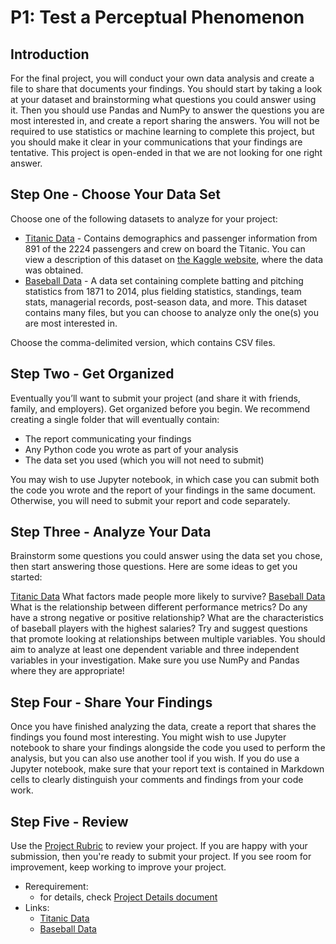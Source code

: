 # P1: Test a Perceptual Phenomenon

## Introduction
For the final project, you will conduct your own data analysis and create a file to share that documents your findings. You should start by taking a look at your dataset and brainstorming what questions you could answer using it. Then you should use Pandas and NumPy to answer the questions you are most interested in, and create a report sharing the answers. You will not be required to use statistics or machine learning to complete this project, but you should make it clear in your communications that your findings are tentative. This project is open-ended in that we are not looking for one right answer.

## Step One - Choose Your Data Set
Choose one of the following datasets to analyze for your project:

  - [Titanic Data](https://d17h27t6h515a5.cloudfront.net/topher/2016/September/57e9a84c_titanic-data/titanic-data.csv) - Contains demographics and passenger information from 891 of the 2224 passengers and crew on board the Titanic. You can view a description of this dataset on [the Kaggle website](https://www.kaggle.com/c/titanic/data), where the data was obtained.
  - [Baseball Data](http://www.seanlahman.com/baseball-archive/statistics/) - A data set containing complete batting and pitching statistics from 1871 to 2014, plus fielding statistics, standings, team stats, managerial records, post-season data, and more. This dataset contains many files, but you can choose to analyze only the one(s) you are most interested in.

Choose the comma-delimited version, which contains CSV files.

## Step Two - Get Organized
Eventually you’ll want to submit your project (and share it with friends, family, and employers). Get organized before you begin. We recommend creating a single folder that will eventually contain:

  - The report communicating your findings
  - Any Python code you wrote as part of your analysis
  - The data set you used (which you will not need to submit)

You may wish to use Jupyter notebook, in which case you can submit both the code you wrote and the report of your findings in the same document. Otherwise, you will need to submit your report and code separately.

## Step Three - Analyze Your Data
Brainstorm some questions you could answer using the data set you chose, then start answering those questions. Here are some ideas to get you started:

[Titanic Data](https://d17h27t6h515a5.cloudfront.net/topher/2016/September/57e9a84c_titanic-data/titanic-data.csv)
What factors made people more likely to survive?
[Baseball Data](http://www.seanlahman.com/baseball-archive/statistics/)
What is the relationship between different performance metrics? Do any have a strong negative or positive relationship?
What are the characteristics of baseball players with the highest salaries?
Try and suggest questions that promote looking at relationships between multiple variables. You should aim to analyze at least one dependent variable and three independent variables in your investigation. Make sure you use NumPy and Pandas where they are appropriate!

## Step Four - Share Your Findings
Once you have finished analyzing the data, create a report that shares the findings you found most interesting. You might wish to use Jupyter notebook to share your findings alongside the code you used to perform the analysis, but you can also use another tool if you wish. If you do use a Jupyter notebook, make sure that your report text is contained in Markdown cells to clearly distinguish your comments and findings from your code work.

## Step Five - Review
Use the [Project Rubric](https://review.udacity.com/#!/projects/3176718735/rubric) to review your project. If you are happy with your submission, then you're ready to submit your project. If you see room for improvement, keep working to improve your project.

- Rerequirement:  
  - for details, check [Project Details document](https://github.com/ilho-tiger/data-analytics-udacity/blob/master/p2/Project%20Details%20-%20Udacity.pdf)
- Links:
  - [Titanic Data](https://d17h27t6h515a5.cloudfront.net/topher/2016/September/57e9a84c_titanic-data/titanic-data.csv)
  - [Baseball Data](http://www.seanlahman.com/baseball-archive/statistics/)
